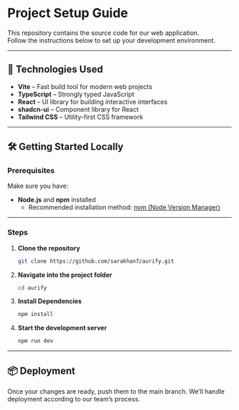 # Project Setup Guide

This repository contains the source code for our web application.  
Follow the instructions below to set up your development environment.

---

## 🚀 Technologies Used
- **Vite** – Fast build tool for modern web projects  
- **TypeScript** – Strongly typed JavaScript  
- **React** – UI library for building interactive interfaces  
- **shadcn-ui** – Component library for React  
- **Tailwind CSS** – Utility-first CSS framework  

---

## 🛠 Getting Started Locally

### **Prerequisites**
Make sure you have:
- **Node.js** and **npm** installed  
  - Recommended installation method: [nvm (Node Version Manager)](https://github.com/nvm-sh/nvm#installing-and-updating)  

---

### **Steps**
1. **Clone the repository**
   ```sh
   git clone https://github.com/sarakhan7/aurify.git
2. **Navigate into the project folder**
   ```sh
   cd aurify
3. **Install Dependencies**
   ```sh
   npm install
3. **Start the development server**
    ```sh
    npm run dev
---

## 📦 Deployment
Once your changes are ready, push them to the main branch.
We’ll handle deployment according to our team’s process.
